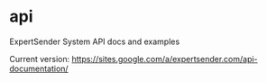 # api
ExpertSender System API docs and examples

Current version: https://sites.google.com/a/expertsender.com/api-documentation/
